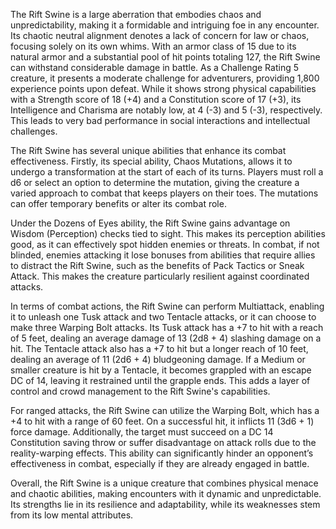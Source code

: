 The Rift Swine is a large aberration that embodies chaos and unpredictability, making it a formidable and intriguing foe in any encounter. Its chaotic neutral alignment denotes a lack of concern for law or chaos, focusing solely on its own whims. With an armor class of 15 due to its natural armor and a substantial pool of hit points totaling 127, the Rift Swine can withstand considerable damage in battle. As a Challenge Rating 5 creature, it presents a moderate challenge for adventurers, providing 1,800 experience points upon defeat. While it shows strong physical capabilities with a Strength score of 18 (+4) and a Constitution score of 17 (+3), its Intelligence and Charisma are notably low, at 4 (-3) and 5 (-3), respectively. This leads to very bad performance in social interactions and intellectual challenges.

The Rift Swine has several unique abilities that enhance its combat effectiveness. Firstly, its special ability, Chaos Mutations, allows it to undergo a transformation at the start of each of its turns. Players must roll a d6 or select an option to determine the mutation, giving the creature a varied approach to combat that keeps players on their toes. The mutations can offer temporary benefits or alter its combat role. 

Under the Dozens of Eyes ability, the Rift Swine gains advantage on Wisdom (Perception) checks tied to sight. This makes its perception abilities good, as it can effectively spot hidden enemies or threats. In combat, if not blinded, enemies attacking it lose bonuses from abilities that require allies to distract the Rift Swine, such as the benefits of Pack Tactics or Sneak Attack. This makes the creature particularly resilient against coordinated attacks.

In terms of combat actions, the Rift Swine can perform Multiattack, enabling it to unleash one Tusk attack and two Tentacle attacks, or it can choose to make three Warping Bolt attacks. Its Tusk attack has a +7 to hit with a reach of 5 feet, dealing an average damage of 13 (2d8 + 4) slashing damage on a hit. The Tentacle attack also has a +7 to hit but a longer reach of 10 feet, dealing an average of 11 (2d6 + 4) bludgeoning damage. If a Medium or smaller creature is hit by a Tentacle, it becomes grappled with an escape DC of 14, leaving it restrained until the grapple ends. This adds a layer of control and crowd management to the Rift Swine's capabilities.

For ranged attacks, the Rift Swine can utilize the Warping Bolt, which has a +4 to hit with a range of 60 feet. On a successful hit, it inflicts 11 (3d6 + 1) force damage. Additionally, the target must succeed on a DC 14 Constitution saving throw or suffer disadvantage on attack rolls due to the reality-warping effects. This ability can significantly hinder an opponent’s effectiveness in combat, especially if they are already engaged in battle.

Overall, the Rift Swine is a unique creature that combines physical menace and chaotic abilities, making encounters with it dynamic and unpredictable. Its strengths lie in its resilience and adaptability, while its weaknesses stem from its low mental attributes.